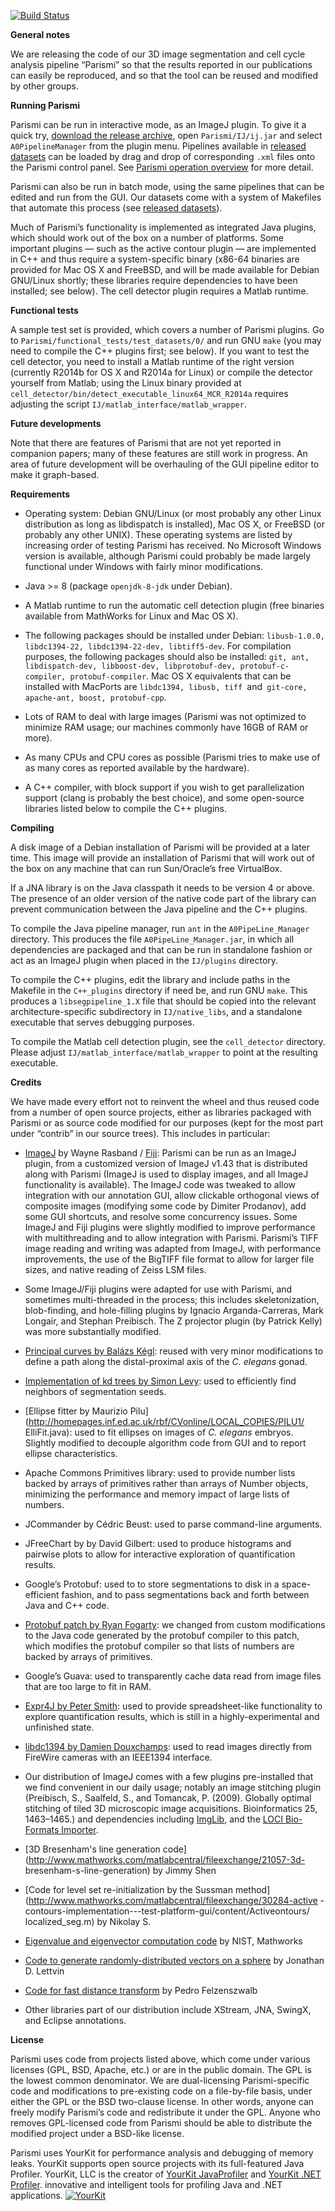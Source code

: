 [![Build Status](https://travis-ci.org/cinquin/parismi.svg?branch=master)](https://travis-ci.org/cinquin/parismi)
<!---
[![Coverity Status](https://scan.coverity.com/projects/4509/badge.svg)](https://scan.coverity.com/projects/4509)
Put this back once Coverity have fixed their internal problems with the scanner
-->

**General notes**

We are releasing the code of our 3D image segmentation and cell cycle
analysis pipeline “Parismi” so that the results reported in our
publications can easily be reproduced, and so that the tool can be
reused and modified by other groups.

**Running Parismi**

Parismi can be run in interactive mode, as an ImageJ plugin. To give it
a quick try, [download the release
archive](http://cinquin.org.uk/static/Parismi.tgz), open
`Parismi/IJ/ij.jar` and select `A0PipelineManager` from the plugin menu.
Pipelines available in [released
datasets](http://cinquin.org.uk/static/Parismi_datasets.tgz) can be
loaded by drag and drop of corresponding `.xml` files onto the Parismi
control panel. See [Parismi operation overview](https://github.com/cinquin/parismi/blob/master/Parismi_operation_overview.pdf)
for more detail.

Parismi can also be run in batch mode, using the same pipelines that can
be edited and run from the GUI. Our datasets come with a system of
Makefiles that automate this process (see [released
datasets](http://cinquin.org.uk/static/Parismi_datasets.tgz)).

Much of Parismi’s functionality is implemented as integrated Java
plugins, which should work out of the box on a number of platforms. Some
important plugins — such as the active contour plugin — are implemented
in C++ and thus require a system-specific binary (x86-64 binaries are
provided for Mac OS X and FreeBSD, and will be made available for Debian
GNU/Linux shortly; these libraries require dependencies to have been
installed; see below). The cell detector plugin requires a Matlab
runtime.

**Functional tests**

A sample test set is provided, which covers a number of Parismi plugins.
Go to `Parismi/functional_tests/test_datasets/0/` and run GNU `make`
(you may need to compile the C++ plugins first; see below). If you want
to test the cell detector, you need to install a Matlab runtime of the
right version (currently R2014b for OS X and R2014a for Linux) or
compile the detector yourself from Matlab; using the Linux binary
provided at `cell_detector/bin/detect_executable_linux64_MCR_R2014a`
requires adjusting the script `IJ/matlab_interface/matlab_wrapper`.

**Future developments**

Note that there are features of Parismi that are not yet reported in
companion papers; many of these features are still work in progress. An
area of future development will be overhauling of the GUI pipeline
editor to make it graph-based.

**Requirements**

-   Operating system: Debian GNU/Linux (or most probably any other Linux
distribution as long as libdispatch is installed), Mac OS X, or FreeBSD
(or probably any other UNIX). These operating systems are listed by
increasing order of testing Parismi has received. No Microsoft Windows
version is available, although Parismi could probably be made largely
functional under Windows with fairly minor modifications.

-   Java \>= 8 (package `openjdk-8-jdk` under Debian).

-   A Matlab runtime to run the automatic cell detection plugin (free
binaries available from MathWorks for Linux and Mac OS X).

-   The following packages should be installed under Debian:
`libusb-1.0.0, libdc1394-22, libdc1394-22-dev, libtiff5-dev`. For
compilation purposes, the following packages should also be installed:
`git, ant, libdispatch-dev, libboost-dev, libprotobuf-dev,
protobuf-c-compiler, protobuf-compiler`. Mac OS X equivalents that can
be installed with MacPorts are `libdc1394, libusb, tiff `and` git-core,
apache-ant, boost, protobuf-cpp`.

-   Lots of RAM to deal with large images (Parismi was not optimized to
minimize RAM usage; our machines commonly have 16GB of RAM or more).

-   As many CPUs and CPU cores as possible (Parismi tries to make use of
as many cores as reported available by the hardware).

-   A C++ compiler, with block support if you wish to get
parallelization support (clang is probably the best choice), and some
open-source libraries listed below to compile the C++ plugins.

**Compiling**

A disk image of a Debian installation of Parismi will be provided at a
later time. This image will provide an installation of Parismi that will
work out of the box on any machine that can run Sun/Oracle’s free
VirtualBox.

If a JNA library is on the Java classpath it needs to be version 4 or
above. The presence of an older version of the native code part of the
library can prevent communication between the Java pipeline and the C++
plugins.

To compile the Java pipeline manager, run `ant` in the
`A0PipeLine_Manager` directory. This produces the file
`A0PipeLine_Manager.jar`, in which all dependencies are packaged and
that can be run in standalone fashion or act as an ImageJ plugin when
placed in the `IJ/plugins` directory.

To compile the C++ plugins, edit the library and include paths in the
Makefile in the `C++_plugins` directory if need be, and run GNU `make`.
This produces a `libsegpipeline_1.X` file that should be copied into the
relevant architecture-specific subdirectory in `IJ/native_libs`, and a
standalone executable that serves debugging purposes.

To compile the Matlab cell detection plugin, see the `cell_detector`
directory. Please adjust `IJ/matlab_interface/matlab_wrapper` to point
at the resulting executable.

**Credits**

We have made every effort not to reinvent the wheel and thus reused code
from a number of open source projects, either as libraries packaged with
Parismi or as source code modified for our purposes (kept for the most
part under “contrib” in our source trees). This includes in particular:

-   [ImageJ](http://rsb.info.nih.gov/ij/) by Wayne Rasband /
[Fiji](http://fiji.sc/Fiji): Parismi can be run as an ImageJ plugin,
from a customized version of ImageJ v1.43 that is distributed along with
Parismi (ImageJ is used to display images, and all ImageJ functionality
is available). The ImageJ code was tweaked to allow integration with our
annotation GUI, allow clickable orthogonal views of composite images
(modifying some code by Dimiter Prodanov), add some GUI shortcuts, and
resolve some concurrency issues. Some ImageJ and Fiji plugins were
slightly modified to improve performance with multithreading and to
allow integration with Parismi. Parismi’s TIFF image reading and writing
was adapted from ImageJ, with performance improvements, the use of the
BigTIFF file format to allow for larger file sizes, and native reading
of Zeiss LSM files.

-   Some ImageJ/Fiji plugins were adapted for use with Parismi, and
sometimes multi-threaded in the process; this includes skeletonization,
blob-finding, and hole-filling plugins by Ignacio Arganda-Carreras, Mark
Longair, and Stephan Preibisch. The Z projector plugin (by Patrick
Kelly) was more substantially modified.

-   [Principal curves by Balázs
Kégl](http://www.iro.umontreal.ca/~kegl/research/pcurves/): reused with
very minor modifications to define a path along the distal-proximal axis
of the *C. elegans* gonad.

-   [Implementation of kd trees by Simon
Levy](http://home.wlu.edu/~levys/software/kd/): used to efficiently find
neighbors of segmentation seeds.

-   [Ellipse fitter by Maurizio
Pilu](http://homepages.inf.ed.ac.uk/rbf/CVonline/LOCAL_COPIES/PILU1/
ElliFit.java): used to fit ellipses on images of *C. elegans* embryos.
Slightly modified to decouple algorithm code from GUI and to report
ellipse characteristics.

-   Apache Commons Primitives library: used to provide number lists
backed by arrays of primitives rather than arrays of Number objects,
minimizing the performance and memory impact of large lists of numbers.

-   JCommander by Cédric Beust: used to parse command-line arguments.

-   JFreeChart by by David Gilbert: used to produce histograms and
pairwise plots to allow for interactive exploration of quantification
results.

-   Google’s Protobuf: used to to store segmentations to disk in a
space-efficient fashion, and to pass segmentations back and forth
between Java and C++ code.

-   [Protobuf patch by Ryan
Fogarty](https://code.google.com/p/protobuf/issues/detail?id=464): we
changed from custom modifications to the Java code generated by the
protobuf compiler to this patch, which modifies the protobuf compiler so
that lists of numbers are backed by arrays of primitives.

-   Google’s Guava: used to transparently cache data read from image
files that are too large to fit in RAM.

-   [Expr4J by Peter
Smith](http://sourceforge.net/projects/expr4j/files/): used to provide
spreadsheet-like functionality to explore quantification results, which
is still in a highly-experimental and unfinished state.

-   [libdc1394 by Damien
Douxchamps](http://sourceforge.net/projects/libdc1394/files/): used to
read images directly from FireWire cameras with an IEEE1394 interface.

-   Our distribution of ImageJ comes with a few plugins pre-installed
that we find convenient in our daily usage; notably an image stitching
plugin (Preibisch, S., Saalfeld, S., and Tomancak, P. (2009). Globally
optimal stitching of tiled 3D microscopic image acquisitions.
Bioinformatics 25, 1463–1465.) and dependencies including
[ImgLib](http://fiji.sc/ImgLib2), and the [LOCI Bio-Formats
Importer](http://loci.wisc.edu/software/bio-formats).

-   [3D Bresenham's line generation
code](http://www.mathworks.com/matlabcentral/fileexchange/21057-3d-
bresenham-s-line-generation) by Jimmy Shen

-   [Code for level set re-initialization by the Sussman
method](http://www.mathworks.com/matlabcentral/fileexchange/30284-active
-contours-implementation---test-platform-gui/content/Activeontours/
localized_seg.m) by Nikolay S.

-   [Eigenvalue and eigenvector computation
code](http://math.nist.gov/javanumerics/jama/) by NIST, Mathworks

-   [Code to generate randomly-distributed vectors on a
sphere](http://lettvin.com/Jonathan/diffuse.cpp) by Jonathan D. Lettvin

-   [Code for fast distance transform](http://cs.brown.edu/~pff/dt/) by
Pedro Felzenszwalb

-   Other libraries part of our distribution include XStream, JNA,
SwingX, and Eclipse annotations.

**License**

Parismi uses code from projects listed above, which come under various
licenses (GPL, BSD, Apache, etc.) or are in the public domain. The GPL
is the lowest common denominator. We are dual-licensing Parismi-specific
code and modifications to pre-existing code on a file-by-file basis,
under either the GPL or the BSD two-clause license. In other words,
anyone can freely modify Parismi’s code and redistribute it under the
GPL. Anyone who removes GPL-licensed code from Parismi should be able to
distribute the modified project under a BSD-like license.

Parismi uses YourKit for performance analysis and debugging of memory
leaks. YourKit supports open source projects with its full-featured Java
Profiler. YourKit, LLC is the creator of
[YourKit JavaProfiler](https://www.yourkit.com/java/profiler/index.jsp)
and
[YourKit .NET Profiler](www.yourkit.com/.net/profiler/index.jsp).
innovative and intelligent tools for profiling Java and .NET applications.
[![YourKit](https://www.yourkit.com/images/yklogo.png)](https://www.yourkit.com)
